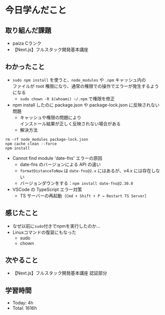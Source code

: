 # 今日学んだこと
## 取り組んだ課題
- paiza Cランク
- 【Next.js】フルスタック開発基本講座
## わかったこと
- `sudo npm install` を使うと、`node_modules` や `.npm` キャッシュ内の<br>ファイルが root 権限になり、通常の権限での操作でエラーが発生するようになる
    - `sudo chown -R $(whoami) ~/.npm` で権限を修正
- npm install したのに package.json や package-lock.json に反映されない問題
    - キャッシュや権限の問題により<br>インストール結果が正しく反映されない場合がある
    - 解決方法
```
rm -rf node_modules package-lock.json
npm cache clean --force
npm install
```
- Cannot find module 'date-fns' エラーの原因
    - date-fns のバージョンによる API の違い
    - `formatDistanceToNow` は `date-fns@2.x` にはあるが、v4.x には存在しない
    - バージョンダウンをする：```npm install date-fns@2.30.0```
- VSCode の TypeScript エラー対策
    - TS サーバーの再起動（`Cmd + Shift + P → Restart TS Server`）
## 感じたこと
- なぜ以前に`sudo`付きでnpmを実行したのか...
- Linuxコマンドの復習にもなった
    - sudo
    - chown
## 次やること
- 【Next.js】フルスタック開発基本講座 認証部分
## 学習時間
- Today: 4h
- Total: 1616h